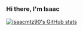 ### Hi there, I'm Isaac

[![isaacmtz90's GitHub stats](https://github-readme-stats.vercel.app/api?username=isaacmtz90&show_icons=true&theme=radical)](https://github.com/isaacmtz90)
